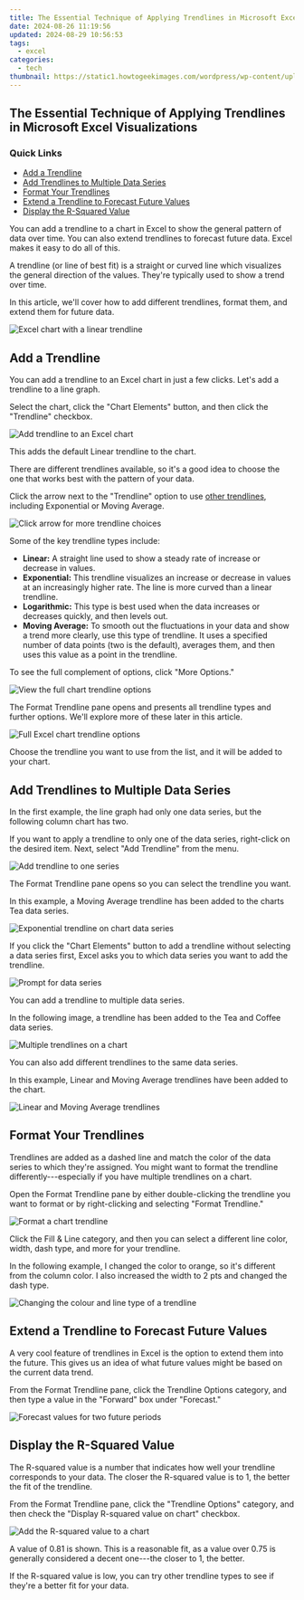 ```yaml
---
title: The Essential Technique of Applying Trendlines in Microsoft Excel Visualizations
date: 2024-08-26 11:19:56
updated: 2024-08-29 10:56:53
tags:
  - excel
categories:
  - tech
thumbnail: https://static1.howtogeekimages.com/wordpress/wp-content/uploads/2019/07/stock-lede-microsoft-office_excel.png
---
```


## The Essential Technique of Applying Trendlines in Microsoft Excel Visualizations

### Quick Links

* [Add a Trendline](https://extra-approaches.techidaily.com/in-2024-metaverse-madness-top-tips-for-crafting-hitsome-memes/)
* [Add Trendlines to Multiple Data Series](https://iphone-unlock.techidaily.com/how-to-bypass-the-required-apple-store-verification-for-iphone-13-pro-max-drfone-by-drfone-ios/)
* [Format Your Trendlines](https://screen-recording.techidaily.com/new-in-2024-pushingpastthestatusquo-post-mycam-cams/)
* [Extend a Trendline to Forecast Future Values](https://desktop-recording.techidaily.com/updated-2024-approved-ultimate-gamesnapper-strategies-for-captures/)
* [Display the R-Squared Value](https://article-helps.techidaily.com/2024-approved-compreenhensive-review-djis-new-drone-the-inspire-1/)

 You can add a trendline to a chart in Excel to show the general pattern of data over time. You can also extend trendlines to forecast future data. Excel makes it easy to do all of this.

 A trendline (or line of best fit) is a straight or curved line which visualizes the general direction of the values. They're typically used to show a trend over time.

 In this article, we'll cover how to add different trendlines, format them, and extend them for future data.

![Excel chart with a linear trendline](https://static1.howtogeekimages.com/wordpress/wp-content/uploads/2019/07/chart-with-linear-trendline.png) 

##  Add a Trendline

 You can add a trendline to an Excel chart in just a few clicks. Let's add a trendline to a line graph.

 Select the chart, click the "Chart Elements" button, and then click the "Trendline" checkbox.

![Add trendline to an Excel chart](https://static1.howtogeekimages.com/wordpress/wp-content/uploads/2019/07/add-trendline-1.png) 

 This adds the default Linear trendline to the chart.

 There are different trendlines available, so it's a good idea to choose the one that works best with the pattern of your data.

 Click the arrow next to the "Trendline" option to use [other trendlines](https://support.office.com/en-us/article/choosing-the-best-trendline-for-your-data-1bb3c9e7-0280-45b5-9ab0-d0c93161daa8), including Exponential or Moving Average.

![Click arrow for more trendline choices](https://static1.howtogeekimages.com/wordpress/wp-content/uploads/2019/07/more-trendlines.png) 

 Some of the key trendline types include:

* **Linear:** A straight line used to show a steady rate of increase or decrease in values.
* **Exponential:** This trendline visualizes an increase or decrease in values at an increasingly higher rate. The line is more curved than a linear trendline.
* **Logarithmic:** This type is best used when the data increases or decreases quickly, and then levels out.
* **Moving Average:** To smooth out the fluctuations in your data and show a trend more clearly, use this type of trendline. It uses a specified number of data points (two is the default), averages them, and then uses this value as a point in the trendline.

 To see the full complement of options, click "More Options."

![View the full chart trendline options](https://static1.howtogeekimages.com/wordpress/wp-content/uploads/2019/07/more-options.png) 

 The Format Trendline pane opens and presents all trendline types and further options. We'll explore more of these later in this article.

![Full Excel chart trendline options](https://static1.howtogeekimages.com/wordpress/wp-content/uploads/2019/07/trendline-options.png) 

 Choose the trendline you want to use from the list, and it will be added to your chart.

##  Add Trendlines to Multiple Data Series

 In the first example, the line graph had only one data series, but the following column chart has two.

 If you want to apply a trendline to only one of the data series, right-click on the desired item. Next, select "Add Trendline" from the menu.

![Add trendline to one series](https://static1.howtogeekimages.com/wordpress/wp-content/uploads/2019/07/add-trendline-data-series.png) 

 The Format Trendline pane opens so you can select the trendline you want.

 In this example, a Moving Average trendline has been added to the charts Tea data series.

![Exponential trendline on chart data series](https://static1.howtogeekimages.com/wordpress/wp-content/uploads/2019/07/exponential-trendline.png) 

 If you click the "Chart Elements" button to add a trendline without selecting a data series first, Excel asks you to which data series you want to add the trendline.

![Prompt for data series](https://static1.howtogeekimages.com/wordpress/wp-content/uploads/2019/07/which-series.png) 

 You can add a trendline to multiple data series.

 In the following image, a trendline has been added to the Tea and Coffee data series.

![Multiple trendlines on a chart](https://static1.howtogeekimages.com/wordpress/wp-content/uploads/2019/07/two-trendlines.png) 

 You can also add different trendlines to the same data series.

 In this example, Linear and Moving Average trendlines have been added to the chart.

![Linear and Moving Average trendlines](https://static1.howtogeekimages.com/wordpress/wp-content/uploads/2019/07/linear-and-moving-average.png) 

##  Format Your Trendlines

 Trendlines are added as a dashed line and match the color of the data series to which they're assigned. You might want to format the trendline differently---especially if you have multiple trendlines on a chart.

 Open the Format Trendline pane by either double-clicking the trendline you want to format or by right-clicking and selecting "Format Trendline."

![Format a chart trendline](https://static1.howtogeekimages.com/wordpress/wp-content/uploads/2019/07/format-trendline.png) 

 Click the Fill & Line category, and then you can select a different line color, width, dash type, and more for your trendline.

 In the following example, I changed the color to orange, so it's different from the column color. I also increased the width to 2 pts and changed the dash type.

![Changing the colour and line type of a trendline](https://static1.howtogeekimages.com/wordpress/wp-content/uploads/2019/07/trendline-formatting-options.png) 

##  Extend a Trendline to Forecast Future Values

 A very cool feature of trendlines in Excel is the option to extend them into the future. This gives us an idea of what future values might be based on the current data trend.

 From the Format Trendline pane, click the Trendline Options category, and then type a value in the "Forward" box under "Forecast."

![Forecast values for two future periods](https://static1.howtogeekimages.com/wordpress/wp-content/uploads/2019/07/forecast-values.png) 

##  Display the R-Squared Value

 The R-squared value is a number that indicates how well your trendline corresponds to your data. The closer the R-squared value is to 1, the better the fit of the trendline.

 From the Format Trendline pane, click the "Trendline Options" category, and then check the "Display R-squared value on chart" checkbox.

![Add the R-squared value to a chart](https://static1.howtogeekimages.com/wordpress/wp-content/uploads/2019/07/r-squared-1.png) 

 A value of 0.81 is shown. This is a reasonable fit, as a value over 0.75 is generally considered a decent one---the closer to 1, the better.

 If the R-squared value is low, you can try other trendline types to see if they're a better fit for your data.

<ins class="adsbygoogle"
     style="display:block"
     data-ad-format="autorelaxed"
     data-ad-client="ca-pub-7571918770474297"
     data-ad-slot="1223367746"></ins>



<ins class="adsbygoogle"
     style="display:block"
     data-ad-client="ca-pub-7571918770474297"
     data-ad-slot="8358498916"
     data-ad-format="auto"
     data-full-width-responsive="true"></ins>
